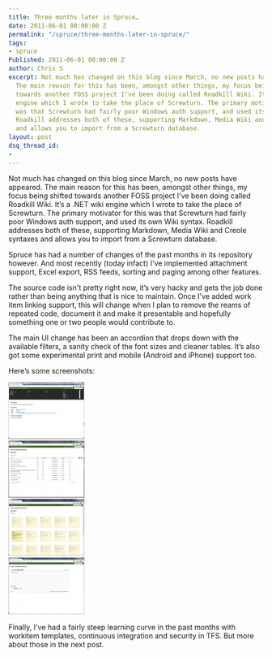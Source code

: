 ```yaml
---
title: Three months later in Spruce…
date: 2011-06-01 00:00:00 Z
permalink: "/spruce/three-months-later-in-spruce/"
tags:
- spruce
Published: 2011-06-01 00:00:00 Z
author: Chris S
excerpt: Not much has changed on this blog since March, no new posts have appeared.
  The main reason for this has been, amongst other things, my focus being shifted
  towards another FOSS project I’ve been doing called Roadkill Wiki. It’s a .NET wiki
  engine which I wrote to take the place of Screwturn. The primary motivator for this
  was that Screwturn had fairly poor Windows auth support, and used its own Wiki syntax.
  Roadkill addresses both of these, supporting Markdown, Media Wiki and Creole syntaxes
  and allows you to import from a Screwturn database.
layout: post
dsq_thread_id:
- 
---
```


Not much has changed on this blog since March, no new posts have appeared. The main reason for this has been, amongst other things, my focus being shifted towards another FOSS project I've been doing called Roadkill Wiki. It’s a .NET wiki engine which I wrote to take the place of Screwturn. The primary motivator for this was that Screwturn had fairly poor Windows auth support, and used its own Wiki syntax. Roadkill addresses both of these, supporting Markdown, Media Wiki and Creole syntaxes and allows you to import from a Screwturn database.

<!--more-->

Spruce has had a number of changes of the past months in its repository however. And most recently (today infact) I've implemented attachment support, Excel export, RSS feeds, sorting and paging among other features.

The source code isn't pretty right now, it’s very hacky and gets the job done rather than being anything that is nice to maintain. Once I've added work item linking support, this will change when I plan to remove the reams of repeated code, document it and make it presentable and hopefully something one or two people would contribute to.

The main UI change has been an accordion that drops down with the available filters, a sanity check of the font sizes and cleaner tables. It’s also got some experimental print and mobile (Android and iPhone) support too.

Here’s some screenshots:

[![screenshot][1]][2]  
[![screenshot][3]][4]  
[![screenshot][5]][6]  
[![screenshot][7]][8]

Finally, I've had a fairly steep learning curve in the past months with workitem templates, continuous integration and security in TFS. But more about those in the next post.

 [1]: /wp-content/uploads/2011/06/spruce-new-a.png
 [2]: /wp-content/uploads/2011/06/spruce-new-a.png
 [3]: /wp-content/uploads/2011/06/spruce-new-b.png
 [4]: /wp-content/uploads/2011/06/spruce-new-b.png
 [5]: /wp-content/uploads/2011/06/spruce-new-c.png
 [6]: /wp-content/uploads/2011/06/spruce-new-c.png
 [7]: /wp-content/uploads/2011/06/spruce-new-d.png
 [8]: /wp-content/uploads/2011/06/spruce-new-d.png